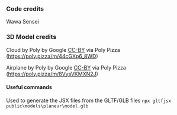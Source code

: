 ### Code credits

Wawa Sensei

### 3D Model credits

Cloud by Poly by Google [CC-BY](https://creativecommons.org/licenses/by/3.0/) via Poly Pizza (https://poly.pizza/m/44cGXp6_8WD)

Airplane by Poly by Google [CC-BY](https://creativecommons.org/licenses/by/3.0/) via Poly Pizza (https://poly.pizza/m/8VysVKMXN2J)

#### Useful commands

Used to generate the JSX files from the GLTF/GLB files
```npx gltfjsx public\models\planeur\model.glb```
